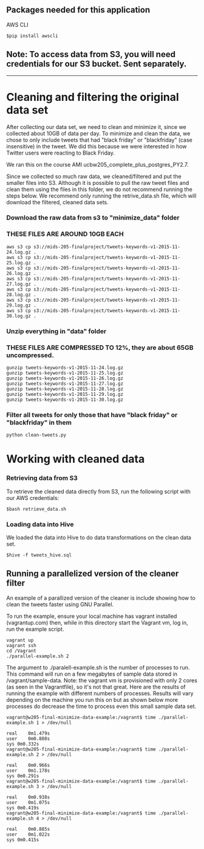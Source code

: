 ## Packages needed for this application
AWS CLI

```$pip install awscli```

## Note: To access data from S3, you will need credentials for our S3 bucket. Sent separately.
------------------------------
# Cleaning and filtering the original data set
After collecting our data set, we need to clean and minimize it, since we collected about 10GB of data per day.  To minimize and clean the data, we chose to only include tweets that had "black friday" or "blackfriday" (case insensitive) in the tweet. We did this because we were interested in how Twitter users were reacting to Black Friday.

We ran this on the course AMI ucbw205_complete_plus_postgres_PY2.7.

Since we collected so much raw data, we cleaned/filtered and put the smaller files into S3. Although it is possible to pull the raw tweet files and clean them using the files in this folder, we do not recommend running the steps below. We recommend only running the retrive_data.sh file, which will download the filtered, cleaned data sets.

### Download the raw data from s3 to "minimize_data" folder
### THESE FILES ARE AROUND 10GB EACH
```
aws s3 cp s3://mids-205-finalproject/tweets-keywords-v1-2015-11-24.log.gz .
aws s3 cp s3://mids-205-finalproject/tweets-keywords-v1-2015-11-25.log.gz .
aws s3 cp s3://mids-205-finalproject/tweets-keywords-v1-2015-11-26.log.gz .
aws s3 cp s3://mids-205-finalproject/tweets-keywords-v1-2015-11-27.log.gz .
aws s3 cp s3://mids-205-finalproject/tweets-keywords-v1-2015-11-28.log.gz .
aws s3 cp s3://mids-205-finalproject/tweets-keywords-v1-2015-11-29.log.gz .
aws s3 cp s3://mids-205-finalproject/tweets-keywords-v1-2015-11-30.log.gz .
```

### Unzip everything in "data" folder
### THESE FILES ARE COMPRESSED TO 12%, they are about 65GB uncompressed.
```
gunzip tweets-keywords-v1-2015-11-24.log.gz
gunzip tweets-keywords-v1-2015-11-25.log.gz
gunzip tweets-keywords-v1-2015-11-26.log.gz
gunzip tweets-keywords-v1-2015-11-27.log.gz
gunzip tweets-keywords-v1-2015-11-28.log.gz
gunzip tweets-keywords-v1-2015-11-29.log.gz
gunzip tweets-keywords-v1-2015-11-30.log.gz
```

### Filter all tweets for only those that have "black friday" or "blackfriday" in them
```python clean-tweets.py```

# Working with cleaned data
### Retrieving data from S3
To retrieve the cleaned data directly from S3, run the following script with our AWS credentials:

```$bash retrieve_data.sh```

### Loading data into Hive
We loaded the data into Hive to do data transformations on the clean data set.

```$hive -f tweets_hive.sql```

## Running a parallelized version of the cleaner filter

An example of a parallized version of the cleaner is include showing how to clean
the tweets faster using GNU Parallel.

To run the example, ensure your local machine has vagrant installed (vagrantup.com)
then, while in this directory start the Vagrant vm, log in, run the example script.

    vagrant up
    vagrant ssh
    cd /Vagrant
    ./parallel-example.sh 2

The argument to ./paralell-example.sh is the number of processes to run. This command
will run on a few megabytes of sample data stored in /vagrant/sample-data. Note: the vagrant vm
is provisioned with only 2 cores (as seen in the Vagrantfile), so it's not that great.
Here are the results of running the example with different numbers of processes. Results will vary depending on
the machine you run this on but as shown below more processes do decrease the time to
process even this small sample data set.

    vagrant@w205-final-minimize-data-example:/vagrant$ time ./parallel-example.sh 1 > /dev/null

    real	0m1.479s
    user	0m0.880s
    sys	0m0.332s
    vagrant@w205-final-minimize-data-example:/vagrant$ time ./parallel-example.sh 2 > /dev/null

    real	0m0.966s
    user	0m1.178s
    sys	0m0.291s
    vagrant@w205-final-minimize-data-example:/vagrant$ time ./parallel-example.sh 3 > /dev/null

    real	0m0.938s
    user	0m1.075s
    sys	0m0.419s
    vagrant@w205-final-minimize-data-example:/vagrant$ time ./parallel-example.sh 4 > /dev/null

    real	0m0.885s
    user	0m1.022s
    sys	0m0.415s
